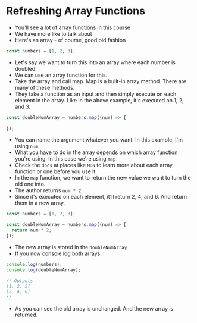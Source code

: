 # Refreshing Array Functions
- You'll see a lot of array functions in this course
- We have more like to talk about
- Here's an array - of course, good old fashion
```js
const numbers = [1, 2, 3];
```
- Let's say we want to turn this into an array where each number is doubled. 
- We can use an array function for this.
- Take the array and call map. Map is a built-in array method. There are many of these methods. 
- They take a function as an input and then simply execute on each element in the array. Like in the above example, it's executed on 1, 2, and 3.
```js 
const doubleNumArray = numbers.map((num) => {
  
});
```
- You can name the argument whatever you want. In this example, I'm using `num`.
- What you have to do in the array depends on which array function you're using. In this case we're using `map`
- Check the `docs` at places like `MDN` to learn more about each array function or one before you use it.
- In the `map` function, we want to return the new value we want to turn the old one into. 
- The author returns `num * 2`
- Since it's executed on each element, it'll return 2, 4, and 6. And return them in a new array.
```js
const numbers = [1, 2, 3];

const doubleNumArray = numbers.map((num) => {
  return num * 2;
});
```
- The new array is stored in the `doubleNumArray`
- If you now console log both arrays
```js
console.log(numbers);
console.log(doubleNumArray);

/* Outputs
[1, 2, 3]
[2, 4, 6]
*/
```
- As you can see the old array is unchanged. And the new array is returned.